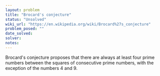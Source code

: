 ```yaml
---
layout: problem
title: "Brocard's conjecture"
status: "Unsolved"
wiki_url: "https://en.wikipedia.org/wiki/Brocard%27s_conjecture"
problem_posed: ""
date_solved:
solver:
notes:
---
```

Brocard's conjecture proposes that there are always at least four prime numbers between the squares of consecutive prime numbers, with the exception of the numbers 4 and 9.